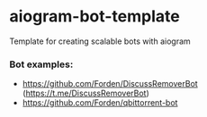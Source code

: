 # aiogram-bot-template
Template for creating scalable bots with aiogram

### Bot examples:
- https://github.com/Forden/DiscussRemoverBot (https://t.me/DiscussRemoverBot)
- https://github.com/Forden/qbittorrent-bot
